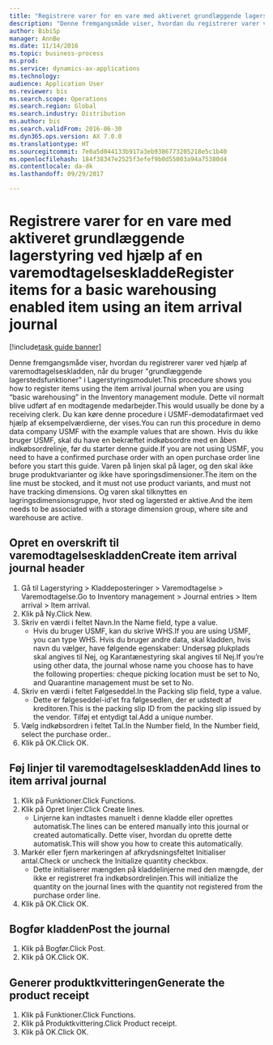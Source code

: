 ```yaml
--- 
title: "Registrere varer for en vare med aktiveret grundlæggende lagerstyring ved hjælp af en varemodtagelseskladde"
description: "Denne fremgangsmåde viser, hvordan du registrerer varer ved hjælp af varemodtagelseskladden, når du bruger \"grundlæggende lagerstedsfunktioner\" i Lagerstyringsmodulet."
author: BibiSp
manager: AnnBe
ms.date: 11/14/2016
ms.topic: business-process
ms.prod: 
ms.service: dynamics-ax-applications
ms.technology: 
audience: Application User
ms.reviewer: bis
ms.search.scope: Operations
ms.search.region: Global
ms.search.industry: Distribution
ms.author: bis
ms.search.validFrom: 2016-06-30
ms.dyn365.ops.version: AX 7.0.0
ms.translationtype: HT
ms.sourcegitcommit: 7e0a5d044133b917a3eb9386773205218e5c1b40
ms.openlocfilehash: 184f38347e2525f3efef9b0d55003a94a75380d4
ms.contentlocale: da-dk
ms.lasthandoff: 09/29/2017

---
```

# <a name="register-items-for-a-basic-warehousing-enabled-item-using-an-item-arrival-journal"></a><span data-ttu-id="38905-103">Registrere varer for en vare med aktiveret grundlæggende lagerstyring ved hjælp af en varemodtagelseskladde</span><span class="sxs-lookup"><span data-stu-id="38905-103">Register items for a basic warehousing enabled item using an item arrival journal</span></span>

[!include[task guide banner](../../includes/task-guide-banner.md)]

<span data-ttu-id="38905-104">Denne fremgangsmåde viser, hvordan du registrerer varer ved hjælp af varemodtagelseskladden, når du bruger "grundlæggende lagerstedsfunktioner" i Lagerstyringsmodulet.</span><span class="sxs-lookup"><span data-stu-id="38905-104">This procedure shows you how to register items using the item arrival journal when you are using “basic warehousing” in the Inventory management module.</span></span> <span data-ttu-id="38905-105">Dette vil normalt blive udført af en modtagende medarbejder.</span><span class="sxs-lookup"><span data-stu-id="38905-105">This would usually be done by a receiving clerk.</span></span> <span data-ttu-id="38905-106">Du kan køre denne procedure i USMF-demodatafirmaet ved hjælp af eksempelværdierne, der vises.</span><span class="sxs-lookup"><span data-stu-id="38905-106">You can run this procedure in demo data company USMF with the example values that are shown.</span></span>  <span data-ttu-id="38905-107">Hvis du ikke bruger USMF, skal du have en bekræftet indkøbsordre med en åben indkøbsordrelinje, før du starter denne guide.</span><span class="sxs-lookup"><span data-stu-id="38905-107">If you are not using USMF, you need to have a confirmed purchase order with an open purchase order line before you start this guide.</span></span> <span data-ttu-id="38905-108">Varen på linjen skal på lager, og den skal ikke bruge produktvarianter og ikke have sporingsdimensioner.</span><span class="sxs-lookup"><span data-stu-id="38905-108">The item on the line must be stocked, and it must not use product variants, and must not have tracking dimensions.</span></span> <span data-ttu-id="38905-109">Og varen skal tilknyttes en lagringsdimensionsgruppe, hvor sted og lagersted er aktive.</span><span class="sxs-lookup"><span data-stu-id="38905-109">And the item needs to be associated with a storage dimension group, where site and warehouse are active.</span></span>


## <a name="create-item-arrival-journal-header"></a><span data-ttu-id="38905-110">Opret en overskrift til varemodtagelseskladden</span><span class="sxs-lookup"><span data-stu-id="38905-110">Create item arrival journal header</span></span>
1. <span data-ttu-id="38905-111">Gå til Lagerstyring > Kladdeposteringer > Varemodtagelse > Varemodtagelse.</span><span class="sxs-lookup"><span data-stu-id="38905-111">Go to Inventory management > Journal entries > Item arrival > Item arrival.</span></span>
2. <span data-ttu-id="38905-112">Klik på Ny.</span><span class="sxs-lookup"><span data-stu-id="38905-112">Click New.</span></span>
3. <span data-ttu-id="38905-113">Skriv en værdi i feltet Navn.</span><span class="sxs-lookup"><span data-stu-id="38905-113">In the Name field, type a value.</span></span>
    * <span data-ttu-id="38905-114">Hvis du bruger USMF, kan du skrive WHS.</span><span class="sxs-lookup"><span data-stu-id="38905-114">If you are using USMF, you can type WHS.</span></span> <span data-ttu-id="38905-115">Hvis du bruger andre data, skal kladden, hvis navn du vælger, have følgende egenskaber: Undersøg plukplads skal angives til Nej, og Karantænestyring skal angives til Nej.</span><span class="sxs-lookup"><span data-stu-id="38905-115">If you’re using other data, the journal whose name you choose has to have the following properties: cheque picking location must be set to No, and Quarantine management must be set to No.</span></span>  
4. <span data-ttu-id="38905-116">Skriv en værdi i feltet Følgeseddel.</span><span class="sxs-lookup"><span data-stu-id="38905-116">In the Packing slip field, type a value.</span></span>
    * <span data-ttu-id="38905-117">Dette er følgeseddel-id'et fra følgesedlen, der er udstedt af kreditoren.</span><span class="sxs-lookup"><span data-stu-id="38905-117">This is the packing slip ID from the packing slip issued by the vendor.</span></span> <span data-ttu-id="38905-118">Tilføj et entydigt tal.</span><span class="sxs-lookup"><span data-stu-id="38905-118">Add a unique number.</span></span>  
5. <span data-ttu-id="38905-119">Vælg indkøbsordren i feltet Tal.</span><span class="sxs-lookup"><span data-stu-id="38905-119">In the Number field, In the Number field, select the purchase order..</span></span>
6. <span data-ttu-id="38905-120">Klik på OK.</span><span class="sxs-lookup"><span data-stu-id="38905-120">Click OK.</span></span>

## <a name="add-lines-to-item-arrival-journal"></a><span data-ttu-id="38905-121">Føj linjer til varemodtagelseskladden</span><span class="sxs-lookup"><span data-stu-id="38905-121">Add lines to item arrival journal</span></span>
1. <span data-ttu-id="38905-122">Klik på Funktioner.</span><span class="sxs-lookup"><span data-stu-id="38905-122">Click Functions.</span></span>
2. <span data-ttu-id="38905-123">Klik på Opret linjer.</span><span class="sxs-lookup"><span data-stu-id="38905-123">Click Create lines.</span></span>
    * <span data-ttu-id="38905-124">Linjerne kan indtastes manuelt i denne kladde eller oprettes automatisk.</span><span class="sxs-lookup"><span data-stu-id="38905-124">The lines can be entered manually into this journal or created automatically.</span></span> <span data-ttu-id="38905-125">Dette viser, hvordan du oprette dette automatisk.</span><span class="sxs-lookup"><span data-stu-id="38905-125">This will show you how to create this automatically.</span></span>  
3. <span data-ttu-id="38905-126">Markér eller fjern markeringen af afkrydsningsfeltet Initialiser antal.</span><span class="sxs-lookup"><span data-stu-id="38905-126">Check or uncheck the Initialize quantity checkbox.</span></span>
    * <span data-ttu-id="38905-127">Dette initialiserer mængden på kladdelinjerne med den mængde, der ikke er registreret fra indkøbsordrelinjen.</span><span class="sxs-lookup"><span data-stu-id="38905-127">This will initialize the quantity on the journal lines with the quantity not registered from the purchase order line.</span></span>  
4. <span data-ttu-id="38905-128">Klik på OK.</span><span class="sxs-lookup"><span data-stu-id="38905-128">Click OK.</span></span>

## <a name="post-the-journal"></a><span data-ttu-id="38905-129">Bogfør kladden</span><span class="sxs-lookup"><span data-stu-id="38905-129">Post the journal</span></span>
1. <span data-ttu-id="38905-130">Klik på Bogfør.</span><span class="sxs-lookup"><span data-stu-id="38905-130">Click Post.</span></span>
2. <span data-ttu-id="38905-131">Klik på OK.</span><span class="sxs-lookup"><span data-stu-id="38905-131">Click OK.</span></span>

## <a name="generate-the-product-receipt"></a><span data-ttu-id="38905-132">Generer produktkvitteringen</span><span class="sxs-lookup"><span data-stu-id="38905-132">Generate the product receipt</span></span>
1. <span data-ttu-id="38905-133">Klik på Funktioner.</span><span class="sxs-lookup"><span data-stu-id="38905-133">Click Functions.</span></span>
2. <span data-ttu-id="38905-134">Klik på Produktkvittering.</span><span class="sxs-lookup"><span data-stu-id="38905-134">Click Product receipt.</span></span>
3. <span data-ttu-id="38905-135">Klik på OK.</span><span class="sxs-lookup"><span data-stu-id="38905-135">Click OK.</span></span>


